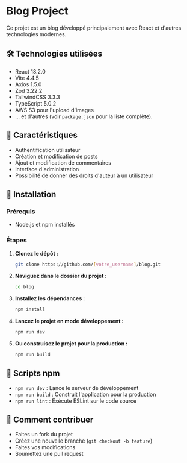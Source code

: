 # Blog Project

Ce projet est un blog développé principalement avec React et d'autres technologies modernes.

## 🛠 Technologies utilisées

- React 18.2.0
- Vite 4.4.5
- Axios 1.5.0
- Zod 3.22.2
- TailwindCSS 3.3.3
- TypeScript 5.0.2
- AWS S3 pour l'upload d'images
- ... et d'autres (voir `package.json` pour la liste complète).

## 🌟 Caractéristiques

- Authentification utilisateur
- Création et modification de posts
- Ajout et modification de commentaires
- Interface d'administration
- Possibilité de donner des droits d'auteur à un utilisateur

## 🚀 Installation

### Prérequis

- Node.js et npm installés

### Étapes

1. **Clonez le dépôt :**

    ```bash
    git clone https://github.com/[votre_username]/blog.git
    ```

2. **Naviguez dans le dossier du projet :**

    ```bash
    cd blog
    ```

3. **Installez les dépendances :**

    ```bash
    npm install
    ```

4. **Lancez le projet en mode développement :**

    ```bash
    npm run dev
    ```

5. **Ou construisez le projet pour la production :**

    ```bash
    npm run build
    ```

## 📜 Scripts npm

- `npm run dev` : Lance le serveur de développement
- `npm run build` : Construit l'application pour la production
- `npm run lint` : Exécute ESLint sur le code source

## 🤝 Comment contribuer

- Faites un fork du projet
- Créez une nouvelle branche (`git checkout -b feature`)
- Faites vos modifications
- Soumettez une pull request


